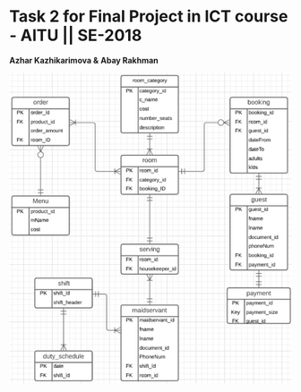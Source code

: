 # Task 2 for Final Project in ICT course - AITU || SE-2018
**Azhar Kazhikarimova &**
**Abay Rakhman**

![ERD](ERD_sample.png)

